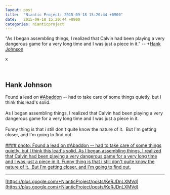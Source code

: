 ```yaml
---
layout: post
title:  "Niantic Project: 2015-09-18 15:20:44 +0900"
date:   2015-09-18 15:20:44 +0900
categories: nianticproject
---
```

"As I began assembling things, I realized that Calvin had been playing a very dangerous game for a very long time and I was just a piece in it." -- +[Hank Johnson](https://plus.google.com/117792105926525258257 "") 

x<div class="shared"><br /><h2>Hank Johnson</h2>Found a lead on <a rel="nofollow" class="ot-hashtag" href="https://plus.google.com/s/%23Abaddon">#Abaddon</a> -- had to take care of some things quietly, but I think this lead's solid.  <br /><br />As I began assembling things, I realized that Calvin had been playing a very dangerous game for a very long time and I was just a piece in it.<br /><br />Funny thing is that i still don't quite know the nature of it.  But I'm getting closer, and I'm going to find out.<br /><br /></div>
[#### photo: Found a lead on #Abaddon -- had to take care of some things quietly, but I think this lead's solid.
As I began assembling things, I realized that Calvin had been playing a very dangerous game for a very long time and I was just a piece in it.
Funny thing is that i still don't quite know the nature of it.  But I'm getting closer, and I'm going to find out.](https://lh3.googleusercontent.com/-Tyleg3WIRvQ/VfuseSzh3_I/AAAAAAAADMI/lpK_6xqDRaE/w800-h450/Piece.png "")
- - -
[https://plus.google.com/+NianticProject/posts/KeRJDnLXMVd](https://plus.google.com/+NianticProject/posts/KeRJDnLXMVd)
